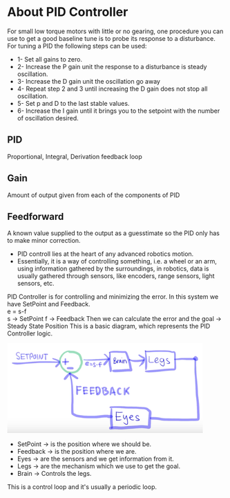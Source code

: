# About PID Controller

For small low torque motors with little or no gearing, one procedure you can use to get a good baseline tune is to probe its response to a disturbance.
For tuning a PID the following steps can be used:
- 1- Set all gains to zero.
- 2- Increase the P gain unit the response to a disturbance is steady oscillation.
- 3- Increase the D gain unit the oscillation go away 
- 4- Repeat step 2 and 3 until increasing the D gain does not stop all oscillation.
- 5- Set p and D to the last stable values.
- 6- Increase the I gain until it brings you to the setpoint with the number of oscillation desired. 

## PID
  Proportional, Integral, Derivation feedback loop
  
## Gain
 Amount of output given from each of the components of PID

## Feedforward
A known value supplied to the output as a guesstimate so the PID only has to make minor correction.


* PID controll lies at the heart of any advanced robotics motion.
* Essentially, it is a way of controlling something, i.e. a wheel or an arm, using information gathered by the surroundings, in robotics, data is usually gathered through sensors, like encoders, range sensors, light sensors, etc.

PID Controller is for controlling and minimizing the error. In this system we have SetPoint and Feedback.  
e = s-f  
s -> SetPoint 
f -> Feedback
Then we can calculate the error and the goal -> Steady State Position
This is a basic diagram, which represents the PID Controller logic.

![The basic PID diagram](https://github.com/ParisaMousavi/AutomotiveFunctionalSafetyCompliance/blob/master/PIDBasicDiagram.png)

* SetPoint -> is the position where we should be.
* Feedback -> is the position where we are.
* Eyes -> are the sensors and we get information from it.
* Legs -> are the mechanism which we use to get the goal.
* Brain -> Controls the legs.

This is a control loop and it's usually a periodic loop.



<!--stackedit_data:
eyJoaXN0b3J5IjpbLTM3ODU3MjM1Nyw3MTc0OTE1MTAsLTc5NT
AxNTExMCw1MDgwMzk1NjQsMTA2NTAzOTcyMiwxMjgwNDYwNzg4
XX0=
-->